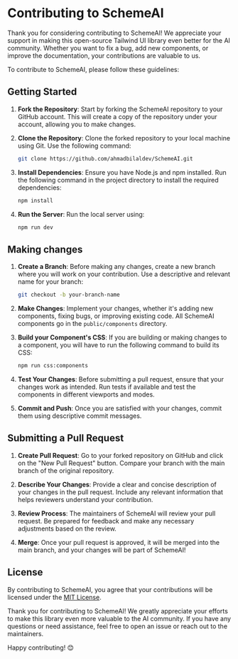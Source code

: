 # Contributing to SchemeAI

Thank you for considering contributing to SchemeAI! We appreciate your support in making this open-source Tailwind UI library even better for the AI community. Whether you want to fix a bug, add new components, or improve the documentation, your contributions are valuable to us.

To contribute to SchemeAI, please follow these guidelines:

## Getting Started

1. **Fork the Repository**: Start by forking the SchemeAI repository to your GitHub account. This will create a copy of the repository under your account, allowing you to make changes.

2. **Clone the Repository**: Clone the forked repository to your local machine using Git. Use the following command:

   ```bash
   git clone https://github.com/ahmadbilaldev/SchemeAI.git
    ```

3. **Install Dependencies**: Ensure you have Node.js and npm installed. Run the following command in the project directory to install the required dependencies:

    ```bash
    npm install
    ```

4. **Run the Server**: Run the local server using:

    ```bash
    npm run dev
    ```

## Making changes

1. **Create a Branch**: Before making any changes, create a new branch where you will work on your contribution. Use a descriptive and relevant name for your branch:

    ```bash
    git checkout -b your-branch-name
    ```

2. **Make Changes**: Implement your changes, whether it's adding new components, fixing bugs, or improving existing code. All SchemeAI components go in the `public/components` directory.

3. **Build your Component's CSS**: If you are building or making changes to a component, you will have to run the following command to build its CSS:

    ```bash
    npm run css:components
    ```

4. **Test Your Changes**: Before submitting a pull request, ensure that your changes work as intended. Run tests if available and test the components in different viewports and modes.

5. **Commit and Push**: Once you are satisfied with your changes, commit them using descriptive commit messages.

## Submitting a Pull Request

1. **Create Pull Request**: Go to your forked repository on GitHub and click on the "New Pull Request" button. Compare your branch with the main branch of the original repository.

2. **Describe Your Changes**: Provide a clear and concise description of your changes in the pull request. Include any relevant information that helps reviewers understand your contribution.

3. **Review Process**: The maintainers of SchemeAI will review your pull request. Be prepared for feedback and make any necessary adjustments based on the review.

4. **Merge**: Once your pull request is approved, it will be merged into the main branch, and your changes will be part of SchemeAI!

## License

By contributing to SchemeAI, you agree that your contributions will be licensed under the [MIT License](LICENSE).

Thank you for contributing to SchemeAI! We greatly appreciate your efforts to make this library even more valuable to the AI community. If you have any questions or need assistance, feel free to open an issue or reach out to the maintainers.

Happy contributing! 😊
